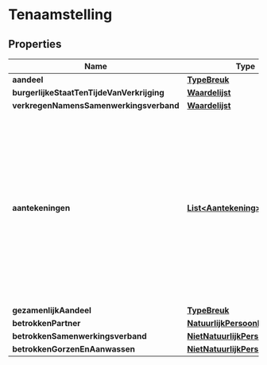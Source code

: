 # Tenaamstelling

## Properties
Name | Type | Description | Notes
------------ | ------------- | ------------- | -------------
**aandeel** | [**TypeBreuk**](TypeBreuk.md) |  |  [optional]
**burgerlijkeStaatTenTijdeVanVerkrijging** | [**Waardelijst**](Waardelijst.md) |  |  [optional]
**verkregenNamensSamenwerkingsverband** | [**Waardelijst**](Waardelijst.md) |  |  [optional]
**aantekeningen** | [**List&lt;Aantekening&gt;**](Aantekening.md) | Een aantekening is een verwijzing naar een ter inschrijving aangeboden stuk. Een aantekening op een tenaamstelling van een zakelijk recht is meestal een beperking. Bijvoorbeeld de verkrijging van een aandeel in een zakelijk recht onder opschortende voorwaarde, een beperking van de handelingsbevoegdheid van de zakelijk gerechtigde, of een koopovereenkomst |  [optional]
**gezamenlijkAandeel** | [**TypeBreuk**](TypeBreuk.md) |  |  [optional]
**betrokkenPartner** | [**NatuurlijkPersoonBeperkt**](NatuurlijkPersoonBeperkt.md) |  |  [optional]
**betrokkenSamenwerkingsverband** | [**NietNatuurlijkPersoonBeperkt**](NietNatuurlijkPersoonBeperkt.md) |  |  [optional]
**betrokkenGorzenEnAanwassen** | [**NietNatuurlijkPersoonBeperkt**](NietNatuurlijkPersoonBeperkt.md) |  |  [optional]
